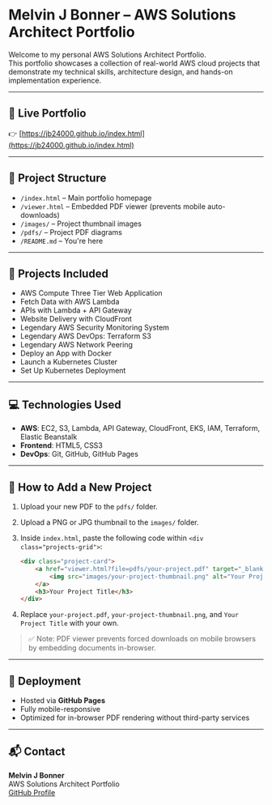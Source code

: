 # Melvin J Bonner – AWS Solutions Architect Portfolio

Welcome to my personal AWS Solutions Architect Portfolio.  
This portfolio showcases a collection of real-world AWS cloud projects that demonstrate my technical skills, architecture design, and hands-on implementation experience.

---

## 🚀 Live Portfolio

👉 [https://jb24000.github.io/index.html](https://jb24000.github.io/index.html)

---

## 📂 Project Structure

- `/index.html` – Main portfolio homepage
- `/viewer.html` – Embedded PDF viewer (prevents mobile auto-downloads)
- `/images/` – Project thumbnail images
- `/pdfs/` – Project PDF diagrams
- `/README.md` – You're here

---

## 🔧 Projects Included

- AWS Compute Three Tier Web Application  
- Fetch Data with AWS Lambda  
- APIs with Lambda + API Gateway  
- Website Delivery with CloudFront  
- Legendary AWS Security Monitoring System  
- Legendary AWS DevOps: Terraform S3  
- Legendary AWS Network Peering  
- Deploy an App with Docker  
- Launch a Kubernetes Cluster  
- Set Up Kubernetes Deployment  

---

## 💻 Technologies Used

- **AWS**: EC2, S3, Lambda, API Gateway, CloudFront, EKS, IAM, Terraform, Elastic Beanstalk
- **Frontend**: HTML5, CSS3
- **DevOps**: Git, GitHub, GitHub Pages

---

## 🧩 How to Add a New Project

1. Upload your new PDF to the `pdfs/` folder.
2. Upload a PNG or JPG thumbnail to the `images/` folder.
3. Inside `index.html`, paste the following code within `<div class="projects-grid">`:

    ```html
    <div class="project-card">
        <a href="viewer.html?file=pdfs/your-project.pdf" target="_blank">
            <img src="images/your-project-thumbnail.png" alt="Your Project Title" />
        </a>
        <h3>Your Project Title</h3>
    </div>
    ```

4. Replace `your-project.pdf`, `your-project-thumbnail.png`, and `Your Project Title` with your own.

> ✅ Note: PDF viewer prevents forced downloads on mobile browsers by embedding documents in-browser.

---

## 🔐 Deployment

- Hosted via **GitHub Pages**
- Fully mobile-responsive
- Optimized for in-browser PDF rendering without third-party services

---

## 📬 Contact

**Melvin J Bonner**  
AWS Solutions Architect Portfolio  
[GitHub Profile](https://github.com/jb24000)